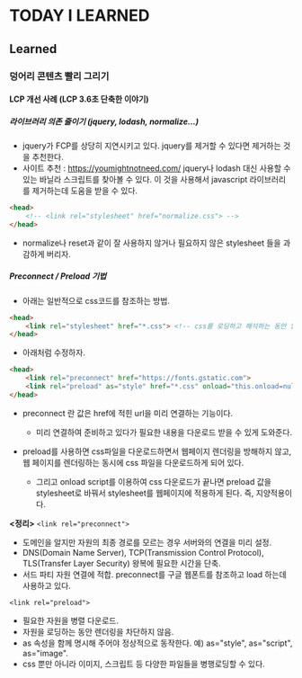 # TODAY I LEARNED

## Learned

### 덩어리 콘텐츠 빨리 그리기

#### LCP 개선 사례 (LCP 3.6초 단축한 이야기)

##### 라이브러리 의존 줄이기 (jquery, lodash, normalize...)

- jquery가 FCP를 상당히 지연시키고 있다. jquery를 제거할 수 있다면 제거하는 것을 추천한다.
- 사이트 추천 : https://youmightnotneed.com/ jquery나 lodash 대신 사용할 수 있는 바닐라 스크립트를 찾아볼 수 있다. 이 것을 사용해서 javascript 라이브러리를 제거하는데 도움을 받을 수 있다.

```html
<head>
    <!-- <link rel="stylesheet" href="normalize.css"> -->
</head>
```

- normalize나 reset과 같이 잘 사용하지 않거나 필요하지 않은 stylesheet 들을 과감하게 버리자.

##### Preconnect / Preload 기법

- 아래는 일반적으로 css코드를 참조하는 방법.

```html
<head>
    <link rel="stylesheet" href="*.css"> <!-- css를 로딩하고 해석하는 동안 웹 페이지가 차단된다. -->
</head>
```

- 아래처럼 수정하자.

```html
<head>
    <link rel="preconnect" href="https://fonts.gstatic.com">
    <link rel="preload" as="style" href="*.css" onload="this.onload=null;this.rel='stylesheet'">
</head>
```

- preconnect 란 값은 href에 적힌 url을 미리 연결하는 기능이다.

	- 미리 연결하여 준비하고 있다가 필요한 내용을 다운로드 받을 수 있게 도와준다.

- preload를 사용하면 css파일을 다운로드하면서 웹페이지 렌더링을 방해하지 않고, 웹 페이지를 렌더링하는 동시에 css 파일을 다운로드하게 되어 있다.
	- 그리고 onload script를 이용하여 css 다운로드가 끝나면 preload 값을 stylesheet로 바꿔서 stylesheet를 웹페이지에 적용하게 된다. 즉, 지양적용이다.

**<정리>**
`<link rel="preconnect">`
- 도메인을 알지만 자원의 최종 경로를 모르는 경우 서버와의 연결을 미리 설정.
- DNS(Domain Name Server), TCP(Transmission Control Protocol), TLS(Transfer Layer Security) 왕복에 필요한 시간을 단축.
- 서드 파티 자원 연결에 적합. preconnect를 구글 웹폰트를 참조하고 load 하는데 사용하고 있다.

`<link rel="preload">`
- 필요한 자원을 병렬 다운로드.
- 자원을 로딩하는 동안 렌더링을 차단하지 않음.
- as 속성을 함께 명시해 주어야 정상적으로 동작한다. 예) as="style", as="script", as="image".
- css 뿐만 아니라 이미지, 스크립트 등 다양한 파일들을 병행로딩할 수 있다.

